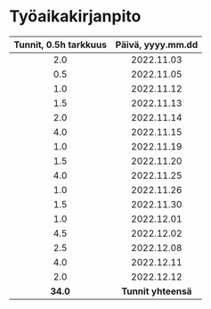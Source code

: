
# Työaikakirjanpito

| Tunnit, 0.5h tarkkuus | Päivä, yyyy.mm.dd |
| :-------------------: | :---------------: |
| 2.0 | 2022.11.03 |
| 0.5 | 2022.11.05 |
| 1.0 | 2022.11.12 |
| 1.5 | 2022.11.13 |
| 2.0 | 2022.11.14 |
| 4.0 | 2022.11.15 |
| 1.0 | 2022.11.19 |
| 1.5 | 2022.11.20 |
| 4.0 | 2022.11.25 |
| 1.0 | 2022.11.26 |
| 1.5 | 2022.11.30 |
| 1.0 | 2022.12.01 |
| 4.5 | 2022.12.02 |
| 2.5 | 2022.12.08 |
| 4.0 | 2022.12.11 |
| 2.0 | 2022.12.12 |
| **34.0** | **Tunnit yhteensä** |